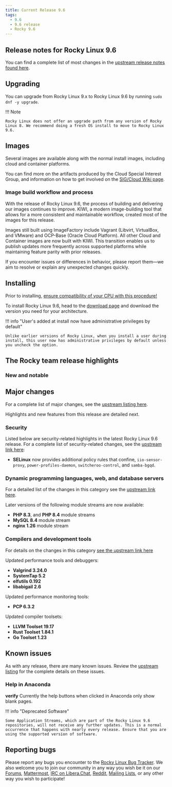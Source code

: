 ```yaml
---
title: Current Release 9.6
tags:
  - 9.6
  - 9.6 release
  - Rocky 9.6
---
```


## Release notes for Rocky Linux 9.6

You can find a complete list of most changes in the [upstream release notes found here](https://docs.redhat.com/en/documentation/red_hat_enterprise_linux/9/html/9.6_release_notes/index).

## Upgrading

You can upgrade from Rocky Linux 9.x to Rocky Linux 9.6 by running `sudo dnf -y upgrade`.

!!! Note

    Rocky Linux does not offer an upgrade path from any version of Rocky Linux 8. We recommend doing a fresh OS install to move to Rocky Linux 9.6.

## Images

Several images are available along with the normal install images, including cloud and container platforms.

You can find more on the artifacts produced by the Cloud Special Interest Group, and information on how to get involved on the [SIG/Cloud Wiki page](https://sig-cloud.rocky.page/).

### Image build workflow and process

With the release of Rocky Linux 9.6, the process of building and delivering our images continues to improve. KIWI, a modern image-building tool that allows for a more consistent and maintainable workflow, created most of the images for this release.

Images still built using ImageFactory include Vagrant (Libvirt, VirtualBox, and VMware) and OCP-Base (Oracle Cloud Platform). All other Cloud and Container images are now built with KIWI. This transition enables us to publish updates more frequently across supported platforms while maintaining feature parity with prior releases.

If you encounter issues or differences in behavior, please report them—we aim to resolve or explain any unexpected changes quickly.

## Installing

Prior to installing, [ensure compatibility of your CPU with this procedure!](https://docs.rockylinux.org/gemstones/test_cpu_compat/)

To install Rocky Linux 9.6, head to the [download page](https://rockylinux.org/download/) and download the version you need for your architecture.

!!! info "User's added at install now have administrative privileges by default"

    Unlike earlier versions of Rocky Linux, when you install a user during install, this user now has administrative privileges by default unless you uncheck the option.

## The Rocky team release highlights

### New and notable

## Major changes

For a complete list of major changes, see the [upstream listing here](https://docs.redhat.com/en/documentation/red_hat_enterprise_linux/9/html/9.6_release_notes/overview#overview-major-changes).

Highlights and new features from this release are detailed next.

### Security

Listed below are security-related highlights in the latest Rocky Linux 9.6 release. For a complete list of security-related changes, see the [upstream link here](https://docs.redhat.com/en/documentation/red_hat_enterprise_linux/9/html/9.6_release_notes/new-features#new-features-security):

* **SELinux** now provides additional policy rules that confine, `iio-sensor-proxy`, `power-profiles-daemon`, `switcheroo-control`, and `samba-bgqd`.

### Dynamic programming languages, web, and database servers

For a detailed list of the changes in this category see the [upstream link here](https://docs.redhat.com/en/documentation/red_hat_enterprise_linux/9/html/9.6_release_notes/new-features#new-features-dynamic-programming-languages-web-and-database-servers).

Later versions of the following module streams are now available:

* **PHP 8.3**, and **PHP 8.4** module streams
* **MySQL 8.4** module stream
* **nginx 1.26** module stream

### Compilers and development tools

For details on the changes in this category [see the upstream link here](https://docs.redhat.com/en/documentation/red_hat_enterprise_linux/9/html/9.6_release_notes/new-features#new-features-compilers-and-development-tools)

Updated performance tools and debuggers:

* **Valgrind 3.24.0**
* **SystemTap 5.2**
* **elfutils 0.192**
* **libabigail 2.6**

Updated performance monitoring tools:

* **PCP 6.3.2**

Updated compiler toolsets:

* **LLVM Toolset 19.17**
* **Rust Toolset 1.84.1**
* **Go Toolset 1.23**

## Known issues

As with any release, there are many known issues. Review the [upstream listing](https://docs.redhat.com/en/documentation/red_hat_enterprise_linux/9/html/9.6_release_notes/known-issues) for the complete details on these issues.

### Help in Anaconda

**verify** Currently the help buttons when clicked in Anaconda only show blank pages.

!!! info "Deprecated Software"

    Some Application Streams, which are part of the Rocky Linux 9.6 repositories, will not receive any further updates. This is a normal occurrence that happens with nearly every release. Ensure that you are using the supported version of software.

## Reporting bugs

Please report any bugs you encounter to the [Rocky Linux Bug Tracker](https://bugs.rockylinux.org/). We also welcome you to join our community in any way you wish be it on our [Forums](https://forums.rockylinux.org), [Mattermost](https://chat.rockylinux.org), [IRC on Libera.Chat](irc://irc.liberachat/rockylinux), [Reddit](https://reddit.com/r/rockylinux), [Mailing Lists](https://lists.resf.org), or any other way you wish to participate!
